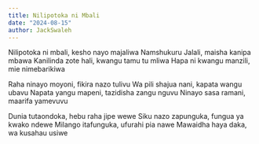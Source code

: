 ```yaml
---
title: Nilipotoka ni Mbali
date: "2024-08-15"
author: JackSwaleh
---
```


Nilipotoka ni mbali, kesho nayo majaliwa
Namshukuru Jalali, maisha kanipa mbawa
Kanilinda zote hali, kwangu tamu tu mliwa
Hapa ni kwangu manzili, mie nimebarikiwa

Raha ninayo moyoni, fikira nazo tulivu
Wa pili shajua nani, kapata wangu ubavu
Napata yangu mapeni, tazidisha zangu nguvu
Ninayo sasa ramani, maarifa yamevuvu

Dunia tutaondoka, hebu raha jipe wewe
Siku nazo zapunguka, fungua ya kwako ndewe
Milango itafunguka, ufurahi pia nawe
Mawaidha haya daka, wa kusahau usiwe
